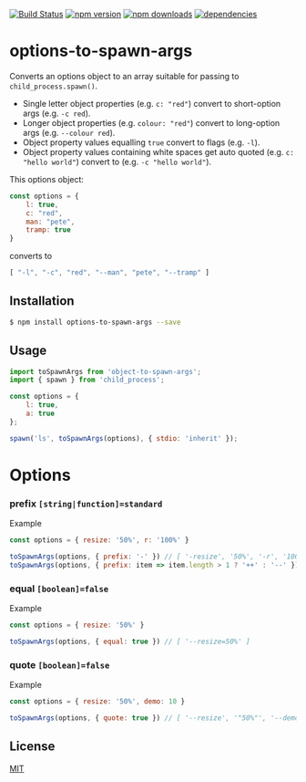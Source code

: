 [![Build Status](https://travis-ci.org/Milewski/options-to-spawn-args.svg?branch=master)](https://travis-ci.org/Milewski/options-to-spawn-args)
[![npm version](https://badge.fury.io/js/options-to-spawn-args.svg)](https://badge.fury.io/js/options-to-spawn-args)
[![npm downloads](https://img.shields.io/npm/dm/options-to-spawn-args.svg)](https://www.npmjs.com/package/options-to-spawn-args)
[![dependencies](https://david-dm.org/Milewski/options-to-spawn-args.svg)](https://www.npmjs.com/package/options-to-spawn-args)

# options-to-spawn-args

Converts an options object to an array suitable for passing to `child_process.spawn()`.

- Single letter object properties (e.g. `c: "red"`) convert to short-option args (e.g. `-c red`).
- Longer object properties (e.g. `colour: "red"`) convert to long-option args (e.g. `--colour red`).
- Object property values equalling `true` convert to flags (e.g. `-l`).
- Object property values containing white spaces get auto quoted (e.g. `c: "hello world"`) convert to (e.g. `-c "hello world"`).

This options object:
```js
const options = {
    l: true,
    c: "red",
    man: "pete",
    tramp: true
}
```
converts to
```js
[ "-l", "-c", "red", "--man", "pete", "--tramp" ]
```

## Installation

```bash
$ npm install options-to-spawn-args --save
```

## Usage

```js
import toSpawnArgs from 'object-to-spawn-args';
import { spawn } from 'child_process';

const options = {
    l: true,
    a: true
};

spawn('ls', toSpawnArgs(options), { stdio: 'inherit' });
```

# Options

### prefix `[string|function]=standard`

Example

```js
const options = { resize: '50%', r: '100%' }

toSpawnArgs(options, { prefix: '-' }) // [ '-resize', '50%', '-r', '100%' ]
toSpawnArgs(options, { prefix: item => item.length > 1 ? '++' : '--' }) // [ '++resize', '50%', '--r', '100%' ]
```

### equal `[boolean]=false`

Example

```js
const options = { resize: '50%' }

toSpawnArgs(options, { equal: true }) // [ '--resize=50%' ]
```

### quote `[boolean]=false`

Example

```js
const options = { resize: '50%', demo: 10 }

toSpawnArgs(options, { quote: true }) // [ '--resize', '"50%"', '--demo', '"10"' ]
```

## License 

[MIT](LICENSE)
